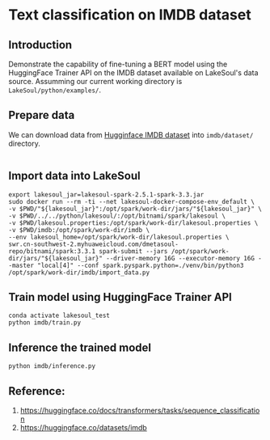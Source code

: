 # Text classification on IMDB dataset
## Introduction
Demonstrate the capability of fine-tuning a BERT model using the HuggingFace Trainer API on the IMDB dataset available on LakeSoul's data source. Assumming our current working directory is `LakeSoul/python/examples/`.

## Prepare data
We can download data from [Hugginface IMDB dataset](https://huggingface.co/datasets/imdb/tree/refs%2Fconvert%2Fparquet/plain_text/train) into `imdb/dataset/` directory.

```bash
```


## Import data into LakeSoul
```shell
export lakesoul_jar=lakesoul-spark-2.5.1-spark-3.3.jar
sudo docker run --rm -ti --net lakesoul-docker-compose-env_default \
-v $PWD/"${lakesoul_jar}":/opt/spark/work-dir/jars/"${lakesoul_jar}" \
-v $PWD/../../python/lakesoul/:/opt/bitnami/spark/lakesoul \
-v $PWD/lakesoul.properties:/opt/spark/work-dir/lakesoul.properties \
-v $PWD/imdb:/opt/spark/work-dir/imdb \
--env lakesoul_home=/opt/spark/work-dir/lakesoul.properties \
swr.cn-southwest-2.myhuaweicloud.com/dmetasoul-repo/bitnami/spark:3.3.1 spark-submit --jars /opt/spark/work-dir/jars/"${lakesoul_jar}" --driver-memory 16G --executor-memory 16G --master "local[4]" --conf spark.pyspark.python=./venv/bin/python3 /opt/spark/work-dir/imdb/import_data.py
```

## Train model using HuggingFace Trainer API
```shell
conda activate lakesoul_test
python imdb/train.py
```

## Inference the trained model
```shell
python imdb/inference.py
```

##  Reference:
1. https://huggingface.co/docs/transformers/tasks/sequence_classification
2. https://huggingface.co/datasets/imdb
